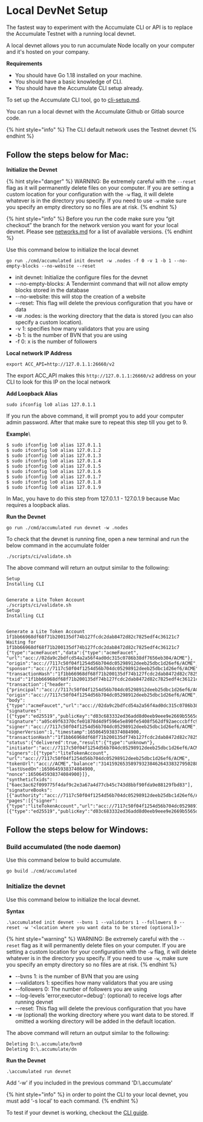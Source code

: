 # Local DevNet Setup

The fastest way to experiment with the Accumulate CLI or API is to replace the Accumulate Testnet with a running local devnet.

A local devnet allows you to run accumulate Node locally on your computer and it's hosted on your company.

**Requirements**

* You should have Go 1.18 installed on your machine.
* You should have a basic knowledge of CLI.
* You should have the Accumulate CLI setup already.

To set up the Accumulate CLI tool, go to [cli-setup.md](../cli/cli-setup.md "mention").

You can run a local devnet with the Accumulate Github or Gitlab source code.

{% hint style="info" %}
The CLI default network uses the Testnet devnet
{% endhint %}

## **Follow the steps below for Mac:**

**Initialize the Devnet**

{% hint style="danger" %}
WARNING: Be extremely careful with the `--reset` flag as it will permanently delete files on your computer. If you are setting a custom location for your configuration with the `-w` flag, it will delete whatever is in the directory you specify. If you need to use `-w` make sure you specify an empty directory so no files are at risk.
{% endhint %}

{% hint style="info" %}
Before you run the code make sure you “git checkout” the branch for the network version you want for your local devnet. Please see [networks.md](../getting-started/networks.md "mention") for a list of available versions.
{% endhint %}

Use this command below to initialize the local devnet

```
go run ./cmd/accumulated init devnet -w .nodes -f 0 -v 1 -b 1 --no-empty-blocks --no-website --reset 
```

* init devnet: Initialize the configure files for the devnet
* \--no-empty-blocks: A Tendermint command that will not allow empty blocks stored in the database
* \--no-website: this will stop the creation of a website
* \--reset: This flag will delete the previous configuration that you have or data
* \-w .nodes: is the working directory that the data is stored (you can also specify a custom location).
* \-v 1: specifies how many validators that you are using
* \-b 1: is the number of BVN that you are using
* \-f 0: x is the number of followers

**Local network IP Address**

```
export ACC_API=http://127.0.1.1:26660/v2 
```

The export ACC\_API makes this `http://127.0.1.1:26660/v2` address on your CLI to look for this IP on the local network

**Add Loopback Alias**

```
sudo ifconfig lo0 alias 127.0.1.1 
```

If you run the above command, it will prompt you to add your computer admin password. After that make sure to repeat this step till you get to 9.

**Example**\\

```
$ sudo ifconfig lo0 alias 127.0.1.1  
$ sudo ifconfig lo0 alias 127.0.1.2 
$ sudo ifconfig lo0 alias 127.0.1.3 
$ sudo ifconfig lo0 alias 127.0.1.4 
$ sudo ifconfig lo0 alias 127.0.1.5 
$ sudo ifconfig lo0 alias 127.0.1.6 
$ sudo ifconfig lo0 alias 127.0.1.7 
$ sudo ifconfig lo0 alias 127.0.1.8 
$ sudo ifconfig lo0 alias 127.0.1.9  
```

In Mac, you have to do this step from 127.0.1.1 - 127.0.1.9 because Mac requires a loopback alias.

**Run the Devnet**

```
go run ./cmd/accumulated run devnet -w .nodes 
```

To check that the devnet is running fine, open a new terminal and run the below command in the accumulate folder

```
./scripts/ci/validate.sh 
```

The above command will return an output similar to the following:

```
Setup 
Installing CLI 
 
 
Generate a Lite Token Account 
./scripts/ci/validate.sh 
Setup 
Installing CLI 
 
 
Generate a Lite Token Account 
1f1bb66968df68f71b200135df74b127fcdc2dab8472d82c7825edf4c36121c7 
Waiting for 1f1bb66968df68f71b200135df74b127fcdc2dab8472d82c7825edf4c36121c7 
{"type":"acmeFaucet","data":{"type":"acmeFaucet", 
"url":"acc://02da9c2bdfcd54a2a56f4ad0dc315c0786b38df7656eb304/ACME"}, 
"origin":"acc://7117c50f04f1254d56b704dc05298912deeb25dbc1d26ef6/ACME", 
"sponsor":"acc://7117c50f04f1254d56b704dc05298912deeb25dbc1d26ef6/ACME", 
"transactionHash":"1f1bb66968df68f71b200135df74b127fcdc2dab8472d82c7825edf4c36121c7", 
"txid":"1f1bb66968df68f71b200135df74b127fcdc2dab8472d82c7825edf4c36121c7", 
"transaction":{"header":{"principal":"acc://7117c50f04f1254d56b704dc05298912deeb25dbc1d26ef6/ACME", 
"origin":"acc://7117c50f04f1254d56b704dc05298912deeb25dbc1d26ef6/ACME","initiator":"dd4602c69be84ef506b30252fe6d149aef6b1c5890958b746cb96a4ee42aa886"}, 
"body":{"type":"acmeFaucet","url":"acc://02da9c2bdfcd54a2a56f4ad0dc315c0786b38df7656eb304/ACME"}}, 
"signatures":[{"type":"ed25519","publicKey":"d03c683332ed36add8d0eeb9eee9e2669b5565decec03acc43d762f3f79f49c2", 
"signature":"a05c49f63370cfe01878d4d9f596e5e890fe5408f562df92aecccbffc9e6ec35e798423b3ddfb3e3ce01d4f4646f0140c8938bc8e84a88f5f1e8dd6d44e9db00", 
"signer":"acc://7117c50f04f1254d56b704dc05298912deeb25dbc1d26ef6/ACME", 
"signerVersion":1,"timestamp":1650645938374084900, 
"transactionHash":"1f1bb66968df68f71b200135df74b127fcdc2dab8472d82c7825edf4c36121c7"}], 
"status":{"delivered":true,"result":{"type":"unknown"}, 
"initiator":"acc://7117c50f04f1254d56b704dc05298912deeb25dbc1d26ef6/ACME", 
"signers":[{"type":"liteTokenAccount", 
"url":"acc://7117c50f04f1254d56b704dc05298912deeb25dbc1d26ef6/ACME", 
"tokenUrl":"acc://ACME","balance":"314159265358979323846264338327950288419716939937510582097494459", 
"lastUsedOn":1650645938374084900, 
"nonce":1650645938374084900}]}, 
"syntheticTxids":["6aec3ac62f099775f4daf9c2e3a67a4d77cb45c743d8bbf90fda9e88129fbd83"], 
"signatureBooks":[{"authority":"acc://7117c50f04f1254d56b704dc05298912deeb25dbc1d26ef6/ACME", 
"pages":[{"signer":{"type":"liteTokenAccount","url":"acc://7117c50f04f1254d56b704dc05298912deeb25dbc1d26ef6/ACME"},"signatures":[{"type":"ed25519","publicKey":"d03c683332ed36add8d0eeb9eee9e2669b5565decec03acc43d762f3f79f49c2","signature":"a05c49f63370cfe01878d4d9f596e5e890fe5408f562df92aecccbffc9e6ec35e798423b3ddfb3e3ce01d4f4646f0140c8938bc8e84a88f5f1e8dd6d44e9db00","signer":"acc://7117c50f04f1254d56b704dc05298912deeb25dbc1d26ef6/ACME","signerVersion":1,"timestamp":1650645938374084900,"transactionHash":"1f1bb66968df68f71b200135df74b127fcdc2dab8472d82c7825edf4c36121c7"}]}]}]} 
```

## **Follow the steps below for Windows:**

### **Build accumulated (the node daemon)**

Use this command below to build accumulate.

```
go build ./cmd/accumulated 
```

### **Initialize the devnet**

Use this command below to initialize the local devnet.

**Syntax**

```
.\accumulated init devnet --bvns 1 --validators 1 --followers 0 --reset -w '<location where you want data to be stored (optional)>'
```

{% hint style="warning" %}
WARNING: Be extremely careful with the `--reset` flag as it will permanently delete files on your computer. If you are setting a custom location for your configuration with the `-w` flag, it will delete whatever is in the directory you specify. If you need to use `-w`, make sure you specify an empty directory so no files are at risk.
{% endhint %}

* \--bvns 1: is the number of BVN that you are using
* \--validators 1: specifies how many validators that you are using
* \--followers 0: The number of followers you are using
* \--log-levels 'error;executor=debug': (optional) to receive logs after running devnet
* \--reset: This flag will delete the previous configuration that you have
* \-w (optional) the working directory where you want data to be stored. If omitted a working directory will be added in the default location.

The above command will return an output similar to the following:

```
Deleting D:\.accumulate/bvn0 
Deleting D:\.accumulate/dn  
```

**Run the Devnet**

```
.\accumulated run devnet 
```

Add ‘-w’ if you included in the previous command 'D:\\.accumulate'

{% hint style="info" %}
in order to point the CLI to your local devnet, you must add ‘-s local’ to each command.
{% endhint %}

To test if your devnet is working, checkout the [CLI guide](https://docs.accumulatenetwork.io/accumulate/cli/cli-reference).
